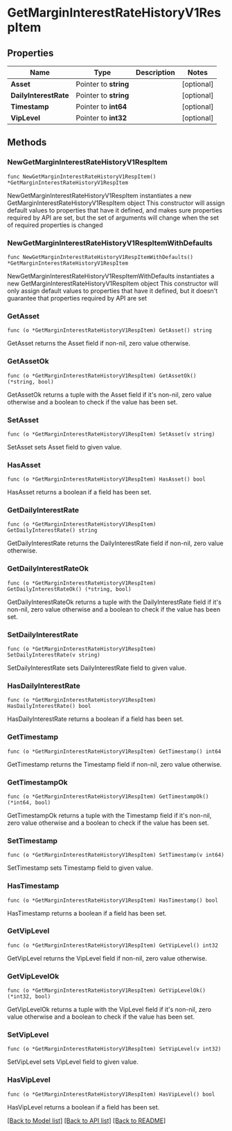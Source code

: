 # GetMarginInterestRateHistoryV1RespItem

## Properties

Name | Type | Description | Notes
------------ | ------------- | ------------- | -------------
**Asset** | Pointer to **string** |  | [optional] 
**DailyInterestRate** | Pointer to **string** |  | [optional] 
**Timestamp** | Pointer to **int64** |  | [optional] 
**VipLevel** | Pointer to **int32** |  | [optional] 

## Methods

### NewGetMarginInterestRateHistoryV1RespItem

`func NewGetMarginInterestRateHistoryV1RespItem() *GetMarginInterestRateHistoryV1RespItem`

NewGetMarginInterestRateHistoryV1RespItem instantiates a new GetMarginInterestRateHistoryV1RespItem object
This constructor will assign default values to properties that have it defined,
and makes sure properties required by API are set, but the set of arguments
will change when the set of required properties is changed

### NewGetMarginInterestRateHistoryV1RespItemWithDefaults

`func NewGetMarginInterestRateHistoryV1RespItemWithDefaults() *GetMarginInterestRateHistoryV1RespItem`

NewGetMarginInterestRateHistoryV1RespItemWithDefaults instantiates a new GetMarginInterestRateHistoryV1RespItem object
This constructor will only assign default values to properties that have it defined,
but it doesn't guarantee that properties required by API are set

### GetAsset

`func (o *GetMarginInterestRateHistoryV1RespItem) GetAsset() string`

GetAsset returns the Asset field if non-nil, zero value otherwise.

### GetAssetOk

`func (o *GetMarginInterestRateHistoryV1RespItem) GetAssetOk() (*string, bool)`

GetAssetOk returns a tuple with the Asset field if it's non-nil, zero value otherwise
and a boolean to check if the value has been set.

### SetAsset

`func (o *GetMarginInterestRateHistoryV1RespItem) SetAsset(v string)`

SetAsset sets Asset field to given value.

### HasAsset

`func (o *GetMarginInterestRateHistoryV1RespItem) HasAsset() bool`

HasAsset returns a boolean if a field has been set.

### GetDailyInterestRate

`func (o *GetMarginInterestRateHistoryV1RespItem) GetDailyInterestRate() string`

GetDailyInterestRate returns the DailyInterestRate field if non-nil, zero value otherwise.

### GetDailyInterestRateOk

`func (o *GetMarginInterestRateHistoryV1RespItem) GetDailyInterestRateOk() (*string, bool)`

GetDailyInterestRateOk returns a tuple with the DailyInterestRate field if it's non-nil, zero value otherwise
and a boolean to check if the value has been set.

### SetDailyInterestRate

`func (o *GetMarginInterestRateHistoryV1RespItem) SetDailyInterestRate(v string)`

SetDailyInterestRate sets DailyInterestRate field to given value.

### HasDailyInterestRate

`func (o *GetMarginInterestRateHistoryV1RespItem) HasDailyInterestRate() bool`

HasDailyInterestRate returns a boolean if a field has been set.

### GetTimestamp

`func (o *GetMarginInterestRateHistoryV1RespItem) GetTimestamp() int64`

GetTimestamp returns the Timestamp field if non-nil, zero value otherwise.

### GetTimestampOk

`func (o *GetMarginInterestRateHistoryV1RespItem) GetTimestampOk() (*int64, bool)`

GetTimestampOk returns a tuple with the Timestamp field if it's non-nil, zero value otherwise
and a boolean to check if the value has been set.

### SetTimestamp

`func (o *GetMarginInterestRateHistoryV1RespItem) SetTimestamp(v int64)`

SetTimestamp sets Timestamp field to given value.

### HasTimestamp

`func (o *GetMarginInterestRateHistoryV1RespItem) HasTimestamp() bool`

HasTimestamp returns a boolean if a field has been set.

### GetVipLevel

`func (o *GetMarginInterestRateHistoryV1RespItem) GetVipLevel() int32`

GetVipLevel returns the VipLevel field if non-nil, zero value otherwise.

### GetVipLevelOk

`func (o *GetMarginInterestRateHistoryV1RespItem) GetVipLevelOk() (*int32, bool)`

GetVipLevelOk returns a tuple with the VipLevel field if it's non-nil, zero value otherwise
and a boolean to check if the value has been set.

### SetVipLevel

`func (o *GetMarginInterestRateHistoryV1RespItem) SetVipLevel(v int32)`

SetVipLevel sets VipLevel field to given value.

### HasVipLevel

`func (o *GetMarginInterestRateHistoryV1RespItem) HasVipLevel() bool`

HasVipLevel returns a boolean if a field has been set.


[[Back to Model list]](../README.md#documentation-for-models) [[Back to API list]](../README.md#documentation-for-api-endpoints) [[Back to README]](../README.md)


